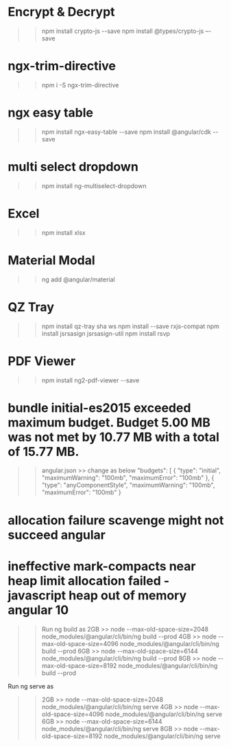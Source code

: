 # Encrypt & Decrypt
>> npm install crypto-js --save
>> npm install @types/crypto-js –-save

# ngx-trim-directive
>> npm i -S ngx-trim-directive

# ngx easy table
>> npm install ngx-easy-table --save
>> npm install @angular/cdk --save

# multi select dropdown
>> npm install ng-multiselect-dropdown

# Excel
>> npm install xlsx

# Material Modal
>> ng add @angular/material

# QZ Tray 
>> npm install qz-tray sha ws
>> npm install --save rxjs-compat 
>> npm install jsrsasign jsrsasign-util
>> npm install rsvp

# PDF Viewer
>> npm install ng2-pdf-viewer --save

# bundle initial-es2015 exceeded maximum budget. Budget 5.00 MB was not met by 10.77 MB with a total of 15.77 MB.
>> angular.json >> change as below
"budgets": [
{
    "type": "initial",
    "maximumWarning": "100mb",
    "maximumError": "100mb"
},
{
    "type": "anyComponentStyle",
    "maximumWarning": "100mb",
    "maximumError": "100mb"
}

# allocation failure scavenge might not succeed angular
# ineffective mark-compacts near heap limit allocation failed - javascript heap out of memory angular 10
>> Run ng build as
>> 2GB >> node --max-old-space-size=2048 node_modules/@angular/cli/bin/ng build --prod
>> 4GB >> node --max-old-space-size=4096 node_modules/@angular/cli/bin/ng build --prod
>> 6GB >> node --max-old-space-size=6144 node_modules/@angular/cli/bin/ng build --prod
>> 8GB >> node --max-old-space-size=8192 node_modules/@angular/cli/bin/ng build --prod

Run ng serve as
>> 2GB >> node --max-old-space-size=2048 node_modules/@angular/cli/bin/ng serve 
>> 4GB >> node --max-old-space-size=4096 node_modules/@angular/cli/bin/ng serve 
>> 6GB >> node --max-old-space-size=6144 node_modules/@angular/cli/bin/ng serve 
>> 8GB >> node --max-old-space-size=8192 node_modules/@angular/cli/bin/ng serve 